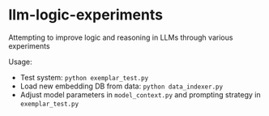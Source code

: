 # llm-logic-experiments
Attempting to improve logic and reasoning in LLMs through various experiments

Usage:
 - Test system: `python exemplar_test.py`
 - Load new embedding DB from data: `python data_indexer.py`
 - Adjust model parameters in `model_context.py` and prompting strategy in `exemplar_test.py`
